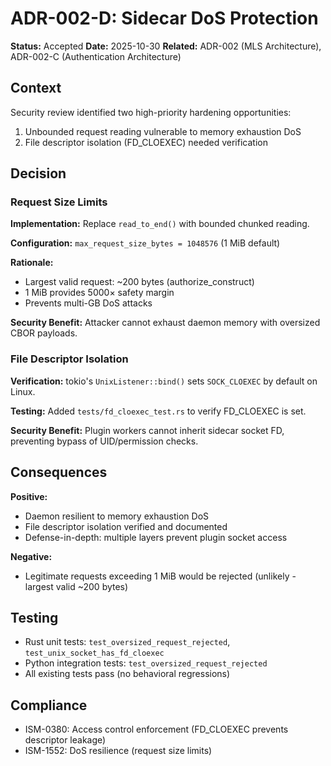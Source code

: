 # ADR-002-D: Sidecar DoS Protection

**Status:** Accepted
**Date:** 2025-10-30
**Related:** ADR-002 (MLS Architecture), ADR-002-C (Authentication Architecture)

## Context

Security review identified two high-priority hardening opportunities:
1. Unbounded request reading vulnerable to memory exhaustion DoS
2. File descriptor isolation (FD_CLOEXEC) needed verification

## Decision

### Request Size Limits

**Implementation:** Replace `read_to_end()` with bounded chunked reading.

**Configuration:** `max_request_size_bytes = 1048576` (1 MiB default)

**Rationale:**
- Largest valid request: ~200 bytes (authorize_construct)
- 1 MiB provides 5000× safety margin
- Prevents multi-GB DoS attacks

**Security Benefit:** Attacker cannot exhaust daemon memory with oversized CBOR payloads.

### File Descriptor Isolation

**Verification:** tokio's `UnixListener::bind()` sets `SOCK_CLOEXEC` by default on Linux.

**Testing:** Added `tests/fd_cloexec_test.rs` to verify FD_CLOEXEC is set.

**Security Benefit:** Plugin workers cannot inherit sidecar socket FD, preventing bypass of UID/permission checks.

## Consequences

**Positive:**
- Daemon resilient to memory exhaustion DoS
- File descriptor isolation verified and documented
- Defense-in-depth: multiple layers prevent plugin socket access

**Negative:**
- Legitimate requests exceeding 1 MiB would be rejected (unlikely - largest valid ~200 bytes)

## Testing

- Rust unit tests: `test_oversized_request_rejected`, `test_unix_socket_has_fd_cloexec`
- Python integration tests: `test_oversized_request_rejected`
- All existing tests pass (no behavioral regressions)

## Compliance

- ISM-0380: Access control enforcement (FD_CLOEXEC prevents descriptor leakage)
- ISM-1552: DoS resilience (request size limits)
